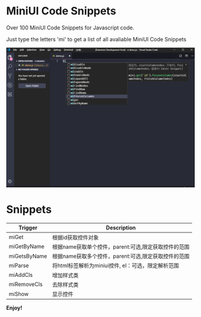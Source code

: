# MiniUI Code Snippets

Over 100 MiniUI Code Snippets for Javascript code.

Just type the letters 'mi' to get a list of all avaliable MiniUI Code Snippets

![Image of Snippets](./images/demo.png)

# Snippets

Trigger | Description 
--- | --- 
miGet | 根据id获取控件对象
miGetByName | 根据name获取单个控件，parent:可选,限定获取控件的范围
miGetsByName | 根据name获取多个控件，parent:可选,限定获取控件的范围
miParse | 将html标签解析为miniui控件, el：可选，限定解析范围
miAddCls | 增加样式类
miRemoveCls | 去除样式类
miShow | 显示控件


**Enjoy!**
